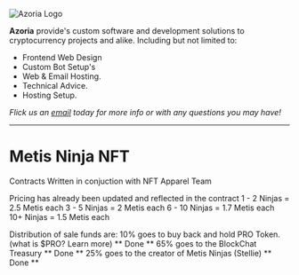 ![Azoria Logo](https://azoria.au/business_assets/logos/Logo-Dark-Blue-Outline.png)

**Azoria** provide's custom software and development solutions to cryptocurrency projects and alike. Including but not limited to:

- Frontend Web Design
- Custom Bot Setup's
- Web & Email Hosting.
- Technical Advice.
- Hosting Setup.

*Flick us an [email](mailto://contact@azoria.au) today for more info or with any questions you may have!*

---

# Metis Ninja NFT

Contracts Written in conjuction with NFT Apparel Team

Pricing has already been updated and reflected in the contract
1 - 2 Ninjas = 2.5 Metis each
3 - 5 Ninjas = 2 Metis each
6 - 10 Ninjas = 1.7 Metis each
10+ Ninjas = 1.5 Metis each

Distribution of sale funds are:
10% goes to buy back and hold PRO Token. (what is $PRO? Learn more) ** Done **
65% goes to the BlockChat Treasury ** Done **
25% goes to the creator of Metis Ninjas (Stellie) ** Done **